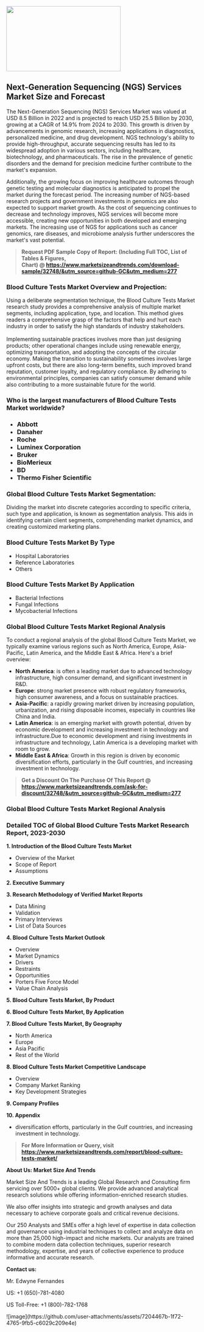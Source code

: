 <p><img class="alignnone size-medium wp-image-20088" src="https://ffe5etoiles.com/wp-content/uploads/2024/12/MST1-300x171.png" alt="" width="300" height="171" /></p><h2>Next-Generation Sequencing (NGS) Services Market Size and Forecast</h2><p>The Next-Generation Sequencing (NGS) Services Market was valued at USD 8.5 Billion in 2022 and is projected to reach USD 25.5 Billion by 2030, growing at a CAGR of 14.9% from 2024 to 2030. This growth is driven by advancements in genomic research, increasing applications in diagnostics, personalized medicine, and drug development. NGS technology's ability to provide high-throughput, accurate sequencing results has led to its widespread adoption in various sectors, including healthcare, biotechnology, and pharmaceuticals. The rise in the prevalence of genetic disorders and the demand for precision medicine further contribute to the market's expansion.</p><p>Additionally, the growing focus on improving healthcare outcomes through genetic testing and molecular diagnostics is anticipated to propel the market during the forecast period. The increasing number of NGS-based research projects and government investments in genomics are also expected to support market growth. As the cost of sequencing continues to decrease and technology improves, NGS services will become more accessible, creating new opportunities in both developed and emerging markets. The increasing use of NGS for applications such as cancer genomics, rare diseases, and microbiome analysis further underscores the market's vast potential.</p></p><blockquote id="" class=""><strong>Request PDF Sample Copy of Report: (Including Full TOC, List of Tables &amp; Figures, Chart)&nbsp;@&nbsp;<strong><a href="https://www.marketsizeandtrends.com/download-sample/32748/&utm_source=github-GC&utm_medium=277" target="_blank">https://www.marketsizeandtrends.com/download-sample/32748/&utm_source=github-GC&utm_medium=277</a></strong></strong></blockquote><h3 id="" class="">Blood Culture Tests Market&nbsp;Overview and Projection:</h3><p id="" class="">Using a deliberate segmentation technique, the Blood Culture Tests Market research study provides a comprehensive analysis of multiple market segments, including application, type, and location. This method gives readers a comprehensive grasp of the factors that help and hurt each industry in order to satisfy the high standards of industry stakeholders. <br /> <br />Implementing sustainable practices involves more than just designing products; other operational changes include using renewable energy, optimizing transportation, and adopting the concepts of the circular economy. Making the transition to sustainability sometimes involves large upfront costs, but there are also long-term benefits, such improved brand reputation, customer loyalty, and regulatory compliance. By adhering to environmental principles, companies can satisfy consumer demand while also contributing to a more sustainable future for the world.</p><h3 id="" class="">Who is the largest manufacturers of&nbsp;Blood Culture Tests Market worldwide?</h3><h3 class=""><p><ul><li>Abbott </li><li> Danaher </li><li> Roche </li><li> Luminex Corporation </li><li> Bruker </li><li> BioMerieux </li><li> BD </li><li> Thermo Fisher Scientific</li></ul></p></h3><h3 id="" class="">Global&nbsp;Blood Culture Tests Market Segmentation:</h3><p id="" class="">Dividing the market into discrete categories according to specific criteria, such type and application, is known as segmentation analysis. This aids in identifying certain client segments, comprehending market dynamics, and creating customized marketing plans.</p><h3 id="" class="">Blood Culture Tests Market&nbsp;By Type</h3><p><p><ul><li>Hospital Laboratories</li><li> Reference Laboratories</li><li> Others</p></li></ul></p></p><h3 id="" class="">Blood Culture Tests Market&nbsp;By Application</h3><p class=""><p><ul><li>Bacterial Infections</li><li> Fungal Infections</li><li> Mycobacterial Infections</li></ul></p></p><h3 id="" class="">Global Blood Culture Tests Market Regional Analysis</h3><p id="" class="">To conduct a regional analysis of the global Blood Culture Tests Market, we typically examine various regions such as North America, Europe, Asia-Pacific, Latin America, and the Middle East &amp; Africa. Here's a brief overview:</p><ul><li><strong>North America</strong>: is often a leading market due to advanced technology infrastructure, high consumer demand, and significant investment in R&amp;D.</li><li><strong>Europe</strong>: strong market presence with robust regulatory frameworks, high consumer awareness, and a focus on sustainable practices.</li><li><strong>Asia-Pacific</strong>: a rapidly growing market driven by increasing population, urbanization, and rising disposable incomes, especially in countries like China and India.</li><li><strong>Latin America</strong>: is an emerging market with growth potential, driven by economic development and increasing investment in technology and infrastructure.Due to economic development and rising investments in infrastructure and technology, Latin America is a developing market with room to grow.</li><li><strong>Middle East &amp; Africa</strong>: Growth in this region is driven by economic diversification efforts, particularly in the Gulf countries, and increasing investment in technology.</li></ul><blockquote id="" class=""><strong>Get a Discount On The Purchase Of This Report @ <strong><a href="https://www.marketsizeandtrends.com/ask-for-discount/32748/&utm_source=github-GC&utm_medium=277" target="_blank">https://www.marketsizeandtrends.com/ask-for-discount/32748/&utm_source=github-GC&utm_medium=277</a></strong></strong></blockquote><h3 id="" class="">Global Blood Culture Tests Market Regional Analysis</h3><h3 id="" class="">Detailed TOC of Global Blood Culture Tests Market Research Report, 2023-2030</h3><p id="" class=""><strong>1. Introduction of the Blood Culture Tests Market</strong></p><ul><li>Overview of the Market</li><li>Scope of Report</li><li>Assumptions</li></ul><p id="" class=""><strong>2. Executive Summary</strong></p><p id="" class=""><strong>3. Research Methodology of Verified Market Reports</strong></p><ul><li>Data Mining</li><li>Validation</li><li>Primary Interviews</li><li>List of Data Sources</li></ul><p id="" class=""><strong>4. Blood Culture Tests Market Outlook</strong></p><ul><li>Overview</li><li>Market Dynamics</li><li>Drivers</li><li>Restraints</li><li>Opportunities</li><li>Porters Five Force Model</li><li>Value Chain Analysis</li></ul><p id="" class=""><strong>5. Blood Culture Tests Market, By Product</strong></p><p id="" class=""><strong>6. Blood Culture Tests Market, By Application</strong></p><p id="" class=""><strong>7. Blood Culture Tests Market, By Geography</strong></p><ul><li>North America</li><li>Europe</li><li>Asia Pacific</li><li>Rest of the World</li></ul><p id="" class=""><strong>8. Blood Culture Tests Market Competitive Landscape</strong></p><ul><li>Overview</li><li>Company Market Ranking</li><li>Key Development Strategies</li></ul><p id="" class=""><strong>9. Company Profiles</strong></p><p id="" class=""><strong>10. Appendix</strong></p><ul><li>diversification efforts, particularly in the Gulf countries, and increasing investment in technology.</li></ul><blockquote id="" class=""><strong>For More Information or Query, visit <strong><strong><a href="https://www.marketsizeandtrends.com/report/blood-culture-tests-market/" target="_blank">https://www.marketsizeandtrends.com/report/blood-culture-tests-market/</a></strong></strong></strong></blockquote><p id="" class=""><strong>About Us: Market Size And Trends</strong></p><p id="" class="">Market Size And Trends is a leading Global Research and Consulting firm servicing over 5000+ global clients. We provide advanced analytical research solutions while offering information-enriched research studies.</p><p id="" class="">We also offer insights into strategic and growth analyses and data necessary to achieve corporate goals and critical revenue decisions.</p><p id="" class="">Our 250 Analysts and SMEs offer a high level of expertise in data collection and governance using industrial techniques to collect and analyze data on more than 25,000 high-impact and niche markets. Our analysts are trained to combine modern data collection techniques, superior research methodology, expertise, and years of collective experience to produce informative and accurate research.</p><p id="" class=""><strong>Contact us:</strong></p><p id="" class="">Mr. Edwyne Fernandes</p><p id="" class="">US: +1 (650)-781-4080</p><p id="" class="">US Toll-Free: +1 (800)-782-1768</p>
![image](https://github.com/user-attachments/assets/7204467b-1f72-4765-9fb5-c6029c209e4e)
